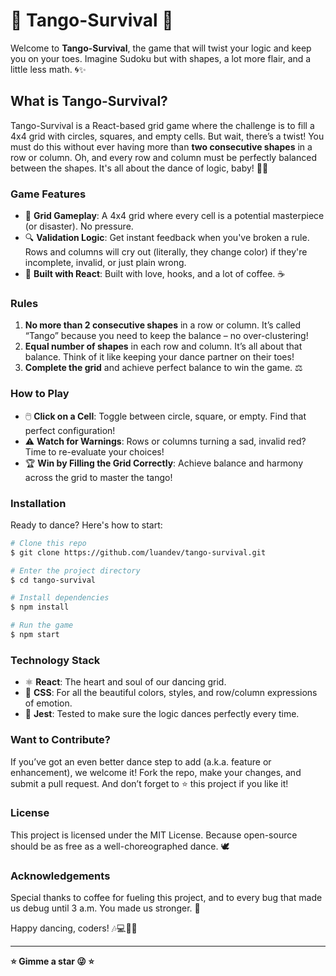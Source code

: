 # 💃 Tango-Survival 💃

Welcome to **Tango-Survival**, the game that will twist your logic and keep you on your toes. Imagine Sudoku but with shapes, a lot more flair, and a little less math. 🌀✨

## What is Tango-Survival?
Tango-Survival is a React-based grid game where the challenge is to fill a 4x4 grid with circles, squares, and empty cells. But wait, there’s a twist! You must do this without ever having more than **two consecutive shapes** in a row or column. Oh, and every row and column must be perfectly balanced between the shapes. It's all about the dance of logic, baby! 💃🕺

### Game Features
- 🎲 **Grid Gameplay**: A 4x4 grid where every cell is a potential masterpiece (or disaster). No pressure.
- 🔍 **Validation Logic**: Get instant feedback when you've broken a rule. Rows and columns will cry out (literally, they change color) if they're incomplete, invalid, or just plain wrong.
- 🚀 **Built with React**: Built with love, hooks, and a lot of coffee. ☕

### Rules
1. **No more than 2 consecutive shapes** in a row or column. It’s called “Tango” because you need to keep the balance – no over-clustering!
2. **Equal number of shapes** in each row and column. It’s all about that balance. Think of it like keeping your dance partner on their toes!
3. **Complete the grid** and achieve perfect balance to win the game. ⚖️

### How to Play
- 🖱️ **Click on a Cell**: Toggle between circle, square, or empty. Find that perfect configuration!
- ⚠️ **Watch for Warnings**: Rows or columns turning a sad, invalid red? Time to re-evaluate your choices!
- 🏆 **Win by Filling the Grid Correctly**: Achieve balance and harmony across the grid to master the tango!

### Installation
Ready to dance? Here's how to start:

```bash
# Clone this repo
$ git clone https://github.com/luandev/tango-survival.git

# Enter the project directory
$ cd tango-survival

# Install dependencies
$ npm install

# Run the game
$ npm start
```

### Technology Stack
- ⚛️ **React**: The heart and soul of our dancing grid.
- 🎨 **CSS**: For all the beautiful colors, styles, and row/column expressions of emotion.
- 🧪 **Jest**: Tested to make sure the logic dances perfectly every time.

### Want to Contribute?
If you’ve got an even better dance step to add (a.k.a. feature or enhancement), we welcome it! Fork the repo, make your changes, and submit a pull request. And don’t forget to ⭐ this project if you like it!

### License
This project is licensed under the MIT License. Because open-source should be as free as a well-choreographed dance. 🕊️

### Acknowledgements
Special thanks to coffee for fueling this project, and to every bug that made us debug until 3 a.m. You made us stronger. 💪

Happy dancing, coders! 🎶💻🕺💃

---

**⭐ Gimme a star 😜 ⭐**

